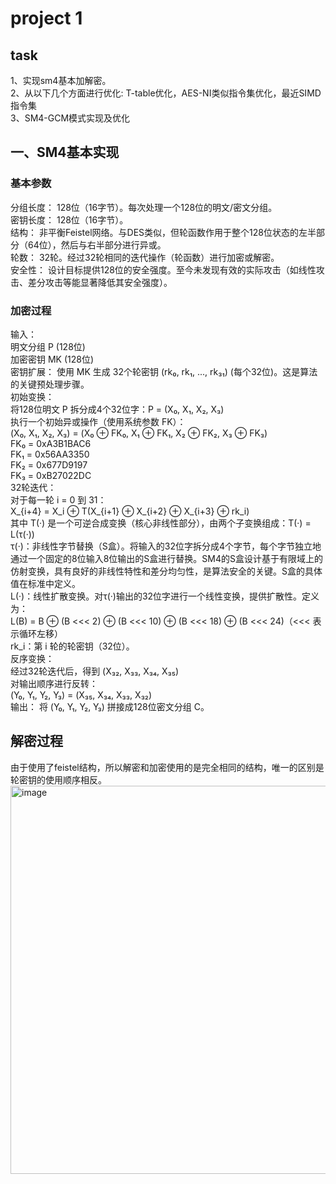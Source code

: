 # project 1
## task
1、实现sm4基本加解密。<br>
2、从以下几个方面进行优化: T-table优化，AES-NI类似指令集优化，最近SIMD指令集<br>
3、SM4-GCM模式实现及优化
## 一、SM4基本实现
### 基本参数
分组长度： 128位（16字节）。每次处理一个128位的明文/密文分组。<br>
密钥长度： 128位（16字节）。<br>
结构： 非平衡Feistel网络。与DES类似，但轮函数作用于整个128位状态的左半部分（64位），然后与右半部分进行异或。<br>
轮数： 32轮。经过32轮相同的迭代操作（轮函数）进行加密或解密。<br>
安全性： 设计目标提供128位的安全强度。至今未发现有效的实际攻击（如线性攻击、差分攻击等能显著降低其安全强度）。<br>
### 加密过程
输入：<br>
明文分组 P (128位)<br>
加密密钥 MK (128位)<br>
密钥扩展： 使用 MK 生成 32个轮密钥 (rk₀, rk₁, ..., rk₃₁) (每个32位)。这是算法的关键预处理步骤。<br>
初始变换：<br>
将128位明文 P 拆分成4个32位字：P = (X₀, X₁, X₂, X₃)<br>
执行一个初始异或操作（使用系统参数 FK）：<br>
(X₀, X₁, X₂, X₃) = (X₀ ⊕ FK₀, X₁ ⊕ FK₁, X₂ ⊕ FK₂, X₃ ⊕ FK₃)<br>
FK₀ = 0xA3B1BAC6<br>
FK₁ = 0x56AA3350<br>
FK₂ = 0x677D9197<br>
FK₃ = 0xB27022DC<br>
32轮迭代：<br>
对于每一轮 i = 0 到 31：<br>
X_{i+4} = X_i ⊕ T(X_{i+1} ⊕ X_{i+2} ⊕ X_{i+3} ⊕ rk_i)<br>
其中 T(·) 是一个可逆合成变换（核心非线性部分），由两个子变换组成：T(·) = L(τ(·))<br>
τ(·)：非线性字节替换（S盒）。将输入的32位字拆分成4个字节，每个字节独立地通过一个固定的8位输入8位输出的S盒进行替换。SM4的S盒设计基于有限域上的仿射变换，具有良好的非线性特性和差分均匀性，是算法安全的关键。S盒的具体值在标准中定义。<br>
L(·)：线性扩散变换。对τ(·)输出的32位字进行一个线性变换，提供扩散性。定义为：<br>
L(B) = B ⊕ (B <<< 2) ⊕ (B <<< 10) ⊕ (B <<< 18) ⊕ (B <<< 24)（<<< 表示循环左移）<br>
rk_i：第 i 轮的轮密钥（32位）。<br>
反序变换：<br>
经过32轮迭代后，得到 (X₃₂, X₃₃, X₃₄, X₃₅)<br>
对输出顺序进行反转：<br>
(Y₀, Y₁, Y₂, Y₃) = (X₃₅, X₃₄, X₃₃, X₃₂)<br>
输出： 将 (Y₀, Y₁, Y₂, Y₃) 拼接成128位密文分组 C。<br>
## 解密过程
由于使用了feistel结构，所以解密和加密使用的是完全相同的结构，唯一的区别是轮密钥的使用顺序相反。
<img width="1112" height="621" alt="image" src="https://github.com/user-attachments/assets/b4c6aa63-814a-46b9-9722-af5057bda081" />
